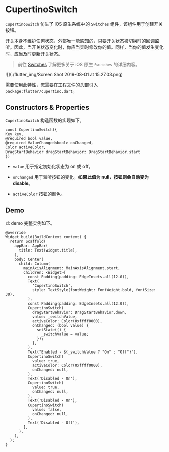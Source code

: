 # CupertinoSwitch

``CupertinoSwitch`` 仿生了 iOS 原生系统中的 ``Switches`` 组件，该组件用于创建开关按钮。

开关本身不维护任何状态，外部唯一能感知的，只要开关状态被切换时的回调监听。因此，当开关状态变化时，你应当实时修改你的值。同样，当你的值发生变化时，应当及时更新开关状态。

> 前往 [Switches](https://developer.apple.com/design/human-interface-guidelines/ios/controls/switches/) 了解更多关于 iOS 原生 ``Switches`` 的详细内容。

![](./flutter_img/Screen Shot 2019-08-01 at 15.27.03.png)

需要使用此特性，您需要在工程文件的头部引入 ``package:flutter/cupertino.dart``。

## Constructors & Properties

``CupertinoSwitch`` 构造函数的实现如下。

```
const CupertinoSwitch({
Key key,
@required bool value,
@required ValueChanged<bool> onChanged,
Color activeColor,
DragStartBehavior dragStartBehavior: DragStartBehavior.start
})
```

- ``value`` 用于指定初始化状态为 on 或 off。

- ``onChanged`` 用于监听按钮的变化。**如果此值为 null，按钮则会自动变为 disable**。

- ``activeColor`` 按钮的颜色。

## Demo

此 demo 完整实例如下。

```
@override
Widget build(BuildContext context) {
  return Scaffold(
    appBar: AppBar(
      title: Text(widget.title),
    ),
    body: Center(
      child: Column(
        mainAxisAlignment: MainAxisAlignment.start,
        children: <Widget>[
          const Padding(padding: EdgeInsets.all(12.0)),
          Text(
            'CupertinoSwitch',
            style: TextStyle(fontWeight: FontWeight.bold, fontSize: 30),
          ),
          const Padding(padding: EdgeInsets.all(12.0)),
          CupertinoSwitch(
            dragStartBehavior: DragStartBehavior.down,
            value: _switchValue,
            activeColor: Color(0xffff0000),
            onChanged: (bool value) {
              setState(() {
                _switchValue = value;
              });
            },
          ),
          Text("Enabled - ${_switchValue ? "On" : "Off"}"),
          CupertinoSwitch(
            value: true,
            activeColor: Color(0xffff0000),
            onChanged: null,
          ),
          Text('Disabled - On'),
          CupertinoSwitch(
            value: true,
            onChanged: null,
          ),
          Text('Disabled - On'),
          CupertinoSwitch(
            value: false,
            onChanged: null,
          ),
          Text('Disabled - Off'),
        ],
      ),
    ),
  );
}
```

